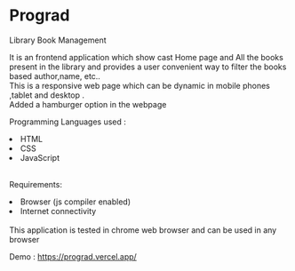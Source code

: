 # Prograd

Library Book Management 

It is an frontend application which show cast Home page and All the books present in the library and provides a user convenient way to filter the books based author,name, etc..
</br>
This is a responsive web page which can be dynamic in mobile phones ,tablet and desktop .
</br>
Added a hamburger option in the webpage
</br>

Programming Languages used :
<li>HTML</li>
<li>CSS</li>
<li>JavaScript</li>
</br>

Requirements: 
<li>Browser (js compiler enabled) </li>
<li>Internet connectivity</li>
</br>
This application is tested in chrome web browser and can be used in any browser
</br>

Demo : https://prograd.vercel.app/ 
